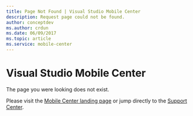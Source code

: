 ```yaml
---
title: Page Not Found | Visual Studio Mobile Center
description: Request page could not be found.
author: conceptdev
ms.author: crdun
ms.date: 06/09/2017
ms.topic: article
ms.service: mobile-center
---
```


# Visual Studio Mobile Center

The page you were looking does not exist.

Please visit the [Mobile Center landing page](https://docs.microsoft.com/en-us/mobile-center/) or jump directly to the [Support Center](https://docs.microsoft.com/en-us/mobile-center/general/support-center).

